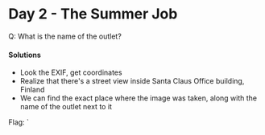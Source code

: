 # Day 2 - The Summer Job

Q: What is the name of the outlet?

#### Solutions



* Look the EXIF, get coordinates
* Realize that there's a street view inside Santa Claus Office building, Finland&#x20;
* We can find the exact place where the image was taken, along with the name of the outlet next to it

Flag: \`
